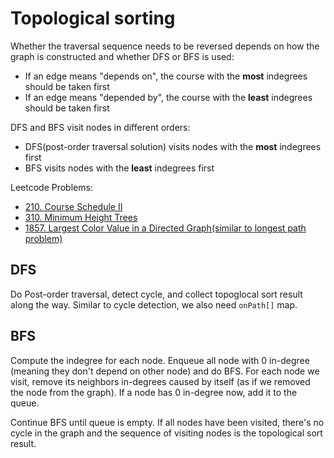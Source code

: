 # Topological sorting
Whether the traversal sequence needs to be reversed depends on how the graph is constructed and whether DFS or BFS is used:

* If an edge means "depends on", the course with the **most** indegrees should be taken first
* If an edge means "depended by", the course with the **least** indegrees should be taken first

DFS and BFS visit nodes in different orders:

* DFS(post-order traversal solution) visits nodes with the **most** indegrees first
* BFS visits nodes with the **least** indegrees first

Leetcode Problems:

* [210. Course Schedule II](../../../Leetcode/0210-CourseScheduleII/)
* [310. Minimum Height Trees](../../../Leetcode/0310-MinimumHeightTrees/README.md)
* [1857. Largest Color Value in a Directed Graph(similar to longest path problem)](../../../Leetcode/1857-LargestColorValueInADirectedGraph/README.md)

## DFS
Do Post-order traversal, detect cycle, and collect topoglocal sort result along the way. Similar to cycle detection, we also need `onPath[]` map.

## BFS
Compute the indegree for each node. Enqueue all node with 0 in-degree (meaning they don't depend on other node) and do BFS. For each node we visit, remove its neighbors in-degrees caused by itself (as if we removed the node from the graph). If a node has 0 in-degree now, add it to the queue.

Continue BFS until queue is empty. If all nodes have been visited, there's no cycle in the graph and the sequence of visiting nodes is the topological sort result.
